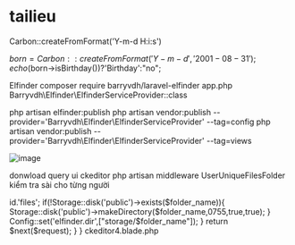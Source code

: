 # tailieu

Carbon::createFromFormat('Y-m-d H:i:s')

$born = Carbon::createFromFormat('Y-m-d','2001-08-31');
echo ($born->isBirthday())?'Birthday':"no";

Elfinder
composer require barryvdh/laravel-elfinder
app.php
Barryvdh\Elfinder\ElfinderServiceProvider::class

php artisan elfinder:publish
php artisan vendor:publish --provider='Barryvdh\Elfinder\ElfinderServiceProvider' --tag=config
php artisan vendor:publish --provider='Barryvdh\Elfinder\ElfinderServiceProvider' --tag=views


![image](https://github.com/ThanhVan8800/tailieu/assets/85359321/60a6e844-89ff-46fa-b0ce-f8f0e6285a15)

donwload query ui ckeditor
php artisan middleware UserUniqueFilesFolder kiểm tra sài cho từng người
<?php

namespace App\Http\Middleware;

use Closure;
use Illuminate\Http\Request;
use Illuminate\Support\Facades\Auth;
use Illuminate\Support\Facades\File;
use Illuminate\Support\Facades\Config;
use Illuminate\Support\Facades\Storage;

class UserUniqueFilesFolder
{
    /**
     * Handle an incoming request.
     *
     * @param  \Illuminate\Http\Request  $request
     * @param  \Closure(\Illuminate\Http\Request): (\Illuminate\Http\Response|\Illuminate\Http\RedirectResponse)  $next
     * @return \Illuminate\Http\Response|\Illuminate\Http\RedirectResponse
     */
    public function handle(Request $request, Closure $next)
    {
        if(Auth::check()){
            $folder_name = 'my'.Auth::user()->id.'files';
            if(!Storage::disk('public')->exists($folder_name)){
                Storage::disk('public')->makeDirectory($folder_name,0755,true,true);
            }
            Config::set('elfinder.dir',["storage/$folder_name"]);
        }
        return $next($request);
    }
}

ckeditor4.blade.php
<script src="/jquery-ui-1.13.2/external/jquery/jquery.js"></script>
        <script src="/jquery-ui-1.13.2/jquery-ui.min.js"></script>

        <!-- elFinder CSS (REQUIRED) -->
        <link rel="stylesheet" type="text/css" href="{{ asset($dir.'/css/elfinder.min.css') }}">
        <link rel="stylesheet" type="text/css" href="{{ asset($dir.'/css/theme.css') }}">
